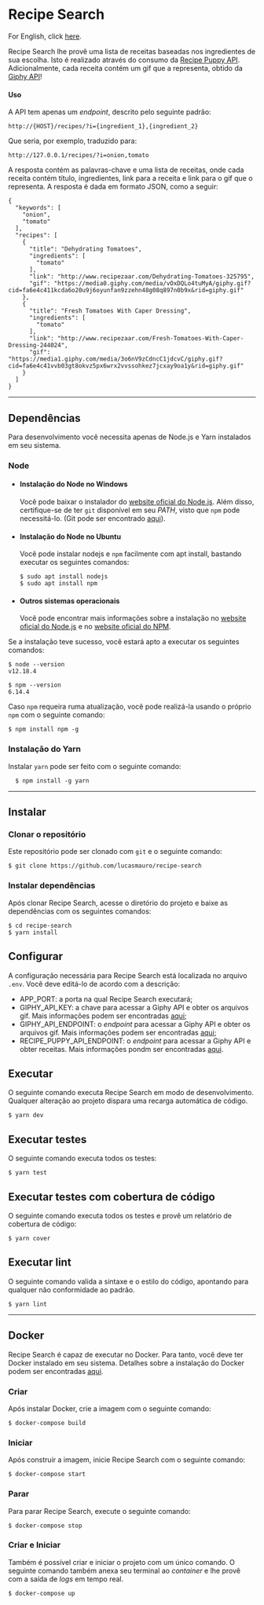 # Recipe Search

For English, click [here](README.md).

Recipe Search lhe provê uma lista de receitas baseadas nos ingredientes de sua escolha.
Isto é realizado através do consumo da [Recipe Puppy API](http://www.recipepuppy.com/about/api/).
Adicionalmente, cada receita contém um gif que a representa, obtido da [Giphy API](https://developers.giphy.com/docs/)!

#### Uso

A API tem apenas um _endpoint_, descrito pelo seguinte padrão:

    http://{HOST}/recipes/?i={ingredient_1},{ingredient_2}

Que seria, por exemplo, traduzido para:

    http://127.0.0.1/recipes/?i=onion,tomato
    
A resposta contém as palavras-chave e uma lista de receitas,
onde cada receita contém título, ingredientes, link para a receita e link para o gif que o representa. 
A resposta é dada em formato JSON, como a seguir:

```
{
  "keywords": [
    "onion",
    "tomato"
  ],
  "recipes": [
    {
      "title": "Dehydrating Tomatoes",
      "ingredients": [
        "tomato"
      ],
      "link": "http://www.recipezaar.com/Dehydrating-Tomatoes-325795",
      "gif": "https://media0.giphy.com/media/vOxDQLo4tuMyA/giphy.gif?cid=fa6e4c411kcda6o20u9j6oyunfan9zzehn48g08q897n0b9x&rid=giphy.gif"
    },
    {
      "title": "Fresh Tomatoes With Caper Dressing",
      "ingredients": [
        "tomato"
      ],
      "link": "http://www.recipezaar.com/Fresh-Tomatoes-With-Caper-Dressing-244024",
      "gif": "https://media1.giphy.com/media/3o6nV9zCdncC1jdcvC/giphy.gif?cid=fa6e4c41vvb03gt8okvz5px6wrx2vvssohkez7jcxay9oa1y&rid=giphy.gif"
    }
  ]
}
```

---
## Dependências

Para desenvolvimento você necessita apenas de Node.js e Yarn instalados em seu sistema.

### Node
- #### Instalação do Node no Windows

  Você pode baixar o instalador do [website oficial do Node.js](https://nodejs.org/).
Além disso, certifique-se de ter `git` disponível em seu _PATH_, visto que `npm` pode necessitá-lo. (Git pode ser encontrado [aqui](https://git-scm.com/)).

- #### Instalação do Node no Ubuntu

  Você pode instalar nodejs e `npm` facilmente com apt install, bastando executar os seguintes comandos:

      $ sudo apt install nodejs
      $ sudo apt install npm

- #### Outros sistemas operacionais
  Você pode encontrar mais informações sobre a instalação no [website oficial do Node.js](https://nodejs.org/) e no [website oficial do NPM](https://npmjs.org/).

Se a instalação teve sucesso, você estará apto a executar os seguintes comandos:

    $ node --version
    v12.18.4

    $ npm --version
    6.14.4

Caso `npm` requeira  ruma atualização, você pode realizá-la usando o próprio `npm` com o seguinte comando:

    $ npm install npm -g

###
### Instalação do Yarn
  Instalar `yarn` pode ser feito com o seguinte comando:

      $ npm install -g yarn

---

## Instalar

  ### Clonar o repositório 

  Este repositório pode ser clonado com `git` e o seguinte comando:

    $ git clone https://github.com/lucasmauro/recipe-search
    
  ### Instalar dependências
  
  Após clonar Recipe Search, acesse o diretório do projeto e baixe as dependências com os seguintes comandos:
    
    $ cd recipe-search
    $ yarn install

## Configurar

A configuração necessária para Recipe Search está localizada no arquivo `.env`. Você deve editá-lo de acordo com a descrição:

- APP_PORT: a porta na qual Recipe Search executará;
- GIPHY_API_KEY: a chave para acessar a Giphy API e obter os arquivos gif. Mais informações podem ser encontradas [aqui](https://developers.giphy.com/docs/);
- GIPHY_API_ENDPOINT: o _endpoint_ para acessar a Giphy API e obter os arquivos gif. Mais informações podem ser encontradas [aqui](https://developers.giphy.com/docs/);
- RECIPE_PUPPY_API_ENDPOINT: o _endpoint_ para acessar a Giphy API e obter receitas. Mais informações pondm ser encontradas [aqui](http://www.recipepuppy.com/about/api).

## Executar
    
  O seguinte comando executa Recipe Search em modo de desenvolvimento.
  Qualquer alteração ao projeto dispara uma recarga automática de código.

    $ yarn dev

## Executar testes
  
  O seguinte comando executa todos os testes:

    $ yarn test

## Executar testes com cobertura de código

  O seguinte comando executa todos os  testes e provê um relatório de cobertura de código:

    $ yarn cover

## Executar lint

  O seguinte comando valida a sintaxe e o estilo do código, apontando para qualquer não conformidade ao padrão.

    $ yarn lint

--- 

## Docker

  Recipe Search é capaz de executar no Docker. Para tanto, você deve ter Docker instalado em seu sistema.
  Detalhes sobre a instalação do Docker podem ser encontradas [aqui](https://docs.docker.com/get-docker/).
  
  ### Criar
  
  Após instalar Docker, crie a imagem com o seguinte comando:
  
    $ docker-compose build
    
  ### Iniciar
  
  Após construir a imagem, inicie Recipe Search com o seguinte comando:
  
    $ docker-compose start

  ### Parar

  Para parar Recipe Search, execute o seguinte comando:

    $ docker-compose stop
    
  ### Criar e Iniciar
  
  Também é possível criar e iniciar o projeto com um único comando.
  O seguinte comando também anexa seu terminal ao _container_ e lhe provê com a saída de _logs_ em tempo real.
  
    $ docker-compose up

